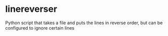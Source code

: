 linereverser
============

Python script that takes a file and puts the lines in reverse order, but can be configured to ignore certain lines
